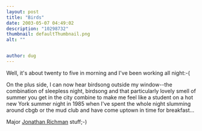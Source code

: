 ```yaml
---
layout: post
title: "Birds"
date: 2003-05-07 04:49:02
description: "10298732"
thumbnail: defaultThumbnail.png
alt: ""


author: dug
---
```


<p>Well, it's about twenty to five in morning and I've been working all night:-(</p>

<p>On the plus side, I can now hear birdsong outside my window--the combination of sleepless night, birdsong and that particularly lovely smell of summer you get in the city combine to make me feel like a student on a hot new York summer night in 1985 when I've spent the whole night slumming around cbgb or the mud club and have come uptown in time for breakfast...</p>

<p>Major <a href="http://www.rockinboston.com/mlovers.htm">Jonathan Richman</a> stuff;-)</p>
